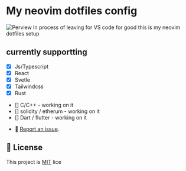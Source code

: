 # My neovim dotfiles config

![Perview]()
In process of leaving for VS code for good this is my neovim dotfiles setup

## currently supportting

- [x] Js/Typescript
- [x] React
- [x] Svetle
- [x] Tailwindcss
- [x] Rust
- [] C/C++ - working on it
- [] solidity / etherum - working on it
- [] Dart / flutter - working on it

* 🐛 [Report an issue](../../issues/).

## 📝 License

This project is [MIT](./MIT.md) lice
